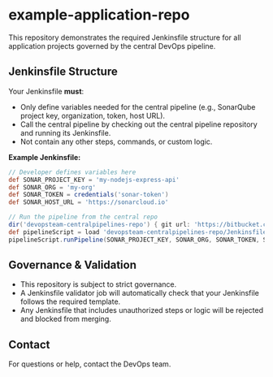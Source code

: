 # example-application-repo

This repository demonstrates the required Jenkinsfile structure for all application projects governed by the central DevOps pipeline.

## Jenkinsfile Structure
Your Jenkinsfile **must**:
- Only define variables needed for the central pipeline (e.g., SonarQube project key, organization, token, host URL).
- Call the central pipeline by checking out the central pipeline repository and running its Jenkinsfile.
- Not contain any other steps, commands, or custom logic.

**Example Jenkinsfile:**
```groovy
// Developer defines variables here
def SONAR_PROJECT_KEY = 'my-nodejs-express-api'
def SONAR_ORG = 'my-org'
def SONAR_TOKEN = credentials('sonar-token')
def SONAR_HOST_URL = 'https://sonarcloud.io'

// Run the pipeline from the central repo
dir('devopsteam-centralpipelines-repo') { git url: 'https://bitbucket.com/your-group/devopsteam-centralpipelines-repo.git', branch: 'main' }
def pipelineScript = load 'devopsteam-centralpipelines-repo/Jenkinsfile'
pipelineScript.runPipeline(SONAR_PROJECT_KEY, SONAR_ORG, SONAR_TOKEN, SONAR_HOST_URL)
```

## Governance & Validation
- This repository is subject to strict governance.
- A Jenkinsfile validator job will automatically check that your Jenkinsfile follows the required template.
- Any Jenkinsfile that includes unauthorized steps or logic will be rejected and blocked from merging.

## Contact
For questions or help, contact the DevOps team.
